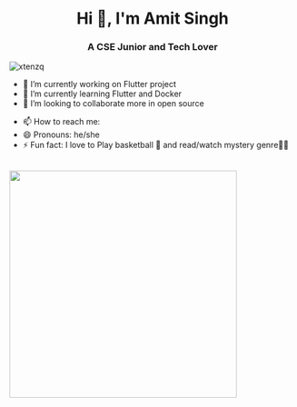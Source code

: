 <h1 align="center">Hi 👋, I'm Amit Singh</h2>
<h3 align="center">A CSE Junior and Tech Lover</h3>

<p align="left"> <img src="https://komarev.com/ghpvc/?username=amitsgh&label=Profile%20views&color=0e75b6&style=flat" alt="xtenzq" /> </p>

- 🔭 I’m currently working on Flutter project
- 🌱 I’m currently learning Flutter and Docker
- 👯 I’m looking to collaborate more in open source
<!-- - 🤔 I’m looking for help with  -->
<!-- - 💬 Ask me about ... -->
- 📫 How to reach me: 
- 😄 Pronouns: he/she
- ⚡ Fun fact: I love to Play basketball 🏀 and read/watch mystery genre🕵️‍♂️

<br>
<img src="https://github-readme-stats.vercel.app/api?username=amitsgh&&show_icons=true&title_color=000000&icon_color=bb2acf&text_color=#808080&bg_color=#ffffff" width="400" height="auto">
